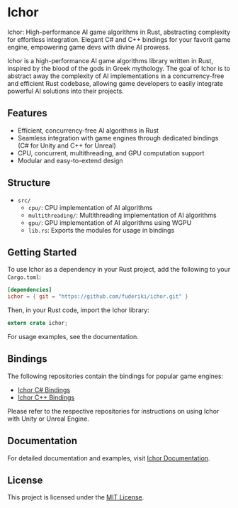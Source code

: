 # Ichor
Ichor: High-performance AI game algorithms in Rust, abstracting complexity for effortless integration. Elegant C# and C++ bindings for your favorit game engine, empowering game devs with divine AI prowess.


Ichor is a high-performance AI game algorithms library written in Rust, inspired by the blood of the gods in Greek mythology. The goal of Ichor is to abstract away the complexity of AI implementations in a concurrency-free and efficient Rust codebase, allowing game developers to easily integrate powerful AI solutions into their projects.

## Features

- Efficient, concurrency-free AI algorithms in Rust
- Seamless integration with game engines through dedicated bindings (C# for Unity and C++ for Unreal)
- CPU, concurrent, multithreading, and GPU computation support
- Modular and easy-to-extend design

## Structure

- `src/`
  - `cpu/`: CPU implementation of AI algorithms
  - `multithreading/`: Multithreading implementation of AI algorithms
  - `gpu/`: GPU implementation of AI algorithms using WGPU
  - `lib.rs`: Exports the modules for usage in bindings

## Getting Started

To use Ichor as a dependency in your Rust project, add the following to your `Cargo.toml`:

```toml
[dependencies]
ichor = { git = "https://github.com/fuderiki/ichor.git" }
```
Then, in your Rust code, import the Ichor library:
```rust
extern crate ichor;
```
For usage examples, see the documentation.

## Bindings

The following repositories contain the bindings for popular game engines:

- [Ichor C# Bindings](https://github.com/fuderiki/ichor-CSHARP-bindings)
- [Ichor C++ Bindings](https://github.com/fuderiki/ichor-CPP-bindings)

Please refer to the respective repositories for instructions on using Ichor with Unity or Unreal Engine.

## Documentation

For detailed documentation and examples, visit [Ichor Documentation](https://github.com/fuderiki/Ichor/wiki). 

## License

This project is licensed under the [MIT License](LICENSE).
